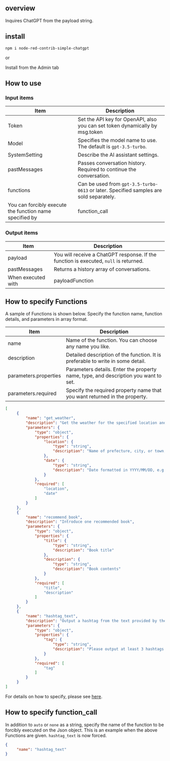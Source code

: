 ## overview
Inquires ChatGPT from the payload string.

## install

````
npm i node-red-contrib-simple-chatgpt
````

or

Install from the Admin tab

## How to use
### Input items

|Item|Description|
|--|--|
|Token|Set the API key for OpenAPI, also you can set token dynamically by msg.token |
|Model|Specifies the model name to use. The default is `gpt-3.5-turbo`. |
|SystemSetting|Describe the AI assistant settings.|
|pastMessages|Passes conversation history. Required to continue the conversation. |
|functions|Can be used from `gpt-3.5-turbo-0613` or later. Specified samples are sold separately. |
You can forcibly execute the function name specified by |function_call|functions. If you set it to `auto`, the function will be automatically determined and called. If it is `none`, it will not be called. Specifying `{name: function name}` will force execution of the target function. |

### Output items

|Item|Description|
|--|--|
|payload|You will receive a ChatGPT response. If the function is executed, `null` is returned. |
|pastMessages|Returns a history array of conversations. |
When executed with |payloadFunction|FunctionCalling, the executed function name and JSON parsed arguments are returned. |

## How to specify Functions
A sample of Functions is shown below. Specify the function name, function details, and parameters in array format.

|Item|Description|
|--|--|
|name|Name of the function. You can choose any name you like. |
|description|Detailed description of the function. It is preferable to write in some detail. |
|parameters.properties|Parameters details. Enter the property name, type, and description you want to set. |
|parameters.required| Specify the required property name that you want returned in the property. |

```json
[
     {
         "name": "get_weather",
         "description": "Get the weather for the specified location and date",
         "parameters": {
             "type": "object",
             "properties": {
                 "location": {
                     "type": "string",
                     "description": "Name of prefecture, city, or town, e.g. London"
                 },
                 "date": {
                     "type": "string",
                     "description": "Date formatted in YYYY/MM/DD, e.g. 2023/06/13"
                 }
             },
             "required": [
                 "location",
                 "date"
             ]
         }
     },
     {
         "name": "recommend_book",
         "description": "Introduce one recommended book",
         "parameters": {
             "type": "object",
             "properties": {
                 "title": {
                     "type": "string",
                     "description": "Book title"
                 },
                 "description": {
                     "type": "string",
                     "description": "Book contents"
                 }
             },
             "required": [
                 "title",
                 "description"
             ]
         }
     },
     {
         "name": "hashtag_text",
         "description": "Output a hashtag from the text provided by the user.",
         "parameters": {
             "type": "object",
             "properties": {
                 "tag": {
                     "type": "string",
                     "description": "Please output at least 3 hashtags."
                 }
             },
             "required": [
                 "tag"
             ]
         }
     }
]
````

For details on how to specify, please see [here](https://openai.com/blog/function-calling-and-other-api-updates).

## How to specify function_call
In addition to `auto` or `none` as a string, specify the name of the function to be forcibly executed on the Json object.
This is an example when the above Functions are given. `hashtag_text` is now forced.

```json
{
     "name": "hashtag_text"
}